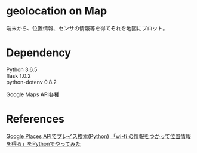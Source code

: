 # geolocation on Map
端末から、位置情報、センサの情報等を得てそれを地図にプロット。

# Dependency
Python 3.6.5   
flask 1.0.2   
python-dotenv 0.8.2   

Google Maps API各種

# References
[Google Places APIでプレイス検索(Python)](http://hiiragiy.hateblo.jp/entry/2017/08/24/145754)
[「wi-fi の情報をつかって位置情報を得る」をPythonでやってみた](https://www.hexacosa.net/blog/detail/131/)
